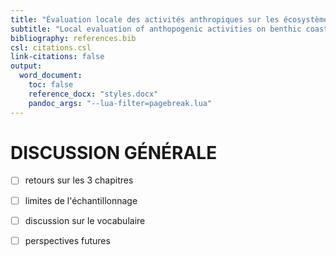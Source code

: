 ```yaml
---
title: "Évaluation locale des activités anthropiques sur les écosystèmes benthiques côtiers : caractérisation des liens entre communautés et exposition aux activités et évaluation d'indicateurs de santé environnementale"
subtitle: "Local evaluation of anthopogenic activities on benthic coastal ecosystems: caracterization of the relationships between communities and exposition to activities and evaluation of environmental status indicators"
bibliography: references.bib
csl: citations.csl
link-citations: false
output:
  word_document:
    toc: false
    reference_docx: "styles.docx"
    pandoc_args: "--lua-filter=pagebreak.lua"
---
```


# DISCUSSION GÉNÉRALE

- [ ] retours sur les 3 chapitres
- [ ] limites de l'échantillonnage
- [ ] discussion sur le vocabulaire
- [ ] perspectives futures



<!--
setwd("/Users/eldre/Library/Mobile Documents/com~apple~CloudDocs/Rédaction/Thesis PhD/Versions/1.0")
rmarkdown::render("3_discussion.md", "word_document")
-->

